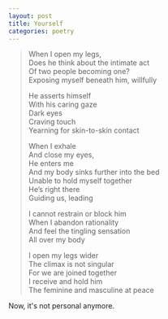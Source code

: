 ```yaml
---
layout: post
title: Yourself
categories: poetry
---
```

> When I open my legs,  
> Does he think about the intimate act  
> Of two people becoming one?  
> Exposing myself beneath him, willfully  
> 
> He asserts himself  
> With his caring gaze  
> Dark eyes  
> Craving touch  
> Yearning for skin-to-skin contact  
> 
> When I exhale  
> And close my eyes,  
> He enters me  
> And my body sinks further into the bed  
> Unable to hold myself together  
> He’s right there  
> Guiding us, leading  
> 
> I cannot restrain or block him  
> When I abandon rationality  
> And feel the tingling sensation  
> All over my body  
> 
> I open my legs wider  
> The climax is not singular  
> For we are joined together  
> I receive and hold him  
> The feminine and masculine at peace  

Now, it's not personal anymore.
